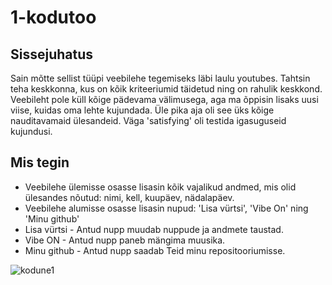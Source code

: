 # 1-kodutoo

## Sissejuhatus

Sain mõtte sellist tüüpi veebilehe tegemiseks läbi laulu youtubes. Tahtsin teha keskkonna, kus on kõik kriteeriumid täidetud ning on rahulik keskkond. Veebileht pole küll kõige pädevama välimusega, aga ma õppisin lisaks uusi viise, kuidas oma lehte kujundada. Üle pika aja oli see üks kõige nauditavamaid ülesandeid. Väga 'satisfying' oli testida igasuguseid kujundusi.

## Mis tegin

* Veebilehe ülemisse osasse lisasin kõik vajalikud andmed, mis olid ülesandes nõutud: nimi, kell, kuupäev, nädalapäev.
* Veebilehe alumisse osasse lisasin nupud: 'Lisa vürtsi', 'Vibe On' ning 'Minu github'
* Lisa vürtsi - Antud nupp muudab nuppude ja andmete taustad.
* Vibe ON - Antud nupp paneb mängima muusika.
* Minu github - Antud nupp saadab Teid minu repositooriumisse.

![kodune1](https://user-images.githubusercontent.com/90316656/156933422-afd0abf0-7d86-40bc-9482-95e3aa63867c.jpg)
